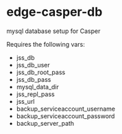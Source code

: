edge-casper-db
======

mysql database setup for Casper

Requires the following vars:
  - jss_db
  - jss_db_user
  - jss_db_root_pass
  - jss_db_pass
  - mysql_data_dir
  - jss_repl_pass
  - jss_url
  - backup_serviceaccount_username
  - backup_serviceaccount_password
  - backup_server_path

